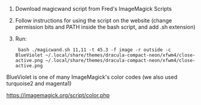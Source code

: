 1. Download magicwand script from Fred's ImageMagick Scripts
2. Follow instructions for using the script on the website (change permission bits and PATH inside the bash script, and add .sh extension)
3. Run:

		bash ./magicwand.sh 11,11 -t 45.3 -f image -r outside -c BlueViolet ~/.local/share/themes/dracula-compact-neon/xfwm4/close-active.png ~/.local/share/themes/dracula-compact-neon/xfwm4/close-active.png

BlueViolet is one of many ImageMagick's color codes (we also used turquoise2 and magenta1)

https://imagemagick.org/script/color.php
